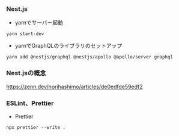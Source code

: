 ### Nest.js
- yarnでサーバー起動
```
yarn start:dev
```

- yarnでGraphQLのライブラリのセットアップ
```
yarn add @nestjs/graphql @nestjs/apollo @apollo/server graphql
```

### Nest.jsの概念

https://zenn.dev/norihashimo/articles/de0edfde59edf2


### ESLint、Prettier

- Prettier
```
npx prettier --write .
```
